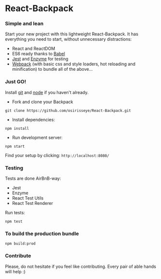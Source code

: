# React-Backpack

### Simple and lean
Start your new project with this lightweight React-Backpack. It has everything you need to start, without unnecessary distractions:

* React and ReactDOM
* ES6 ready thanks to [Babel](https://babeljs.io/)
* [Jest](https://facebook.github.io/jest/docs/en/getting-started.html) and [Enzyme](http://airbnb.io/enzyme/index.html) for testing
* [Webpack](https://webpack.js.org/configuration/) (with basic css and style loaders, hot reloading and minification) to bundle all of the above...

### Just GO!
Install [git](https://git-scm.com/) and [node](https://nodejs.org/en/) if you haven't already.
* Fork and clone your Backpack
```
git clone https://github.com/osirisseye/React-Backpack.git
```
* Install dependencies:

```
npm install
```

* Run development server:

```
npm start
```
Find your setup by clicking: `http://localhost:8080/`

### Testing
Tests are done AirBnB-way:
* Jest
* Enzyme
* React Test Utils
* React Test Renderer

Run tests:
```
npm test
```

### To build the production bundle
```
npm build:prod
```


### Contribute
Please, do not hesitate if you feel like contributing. Every pair of able hands will help :)
